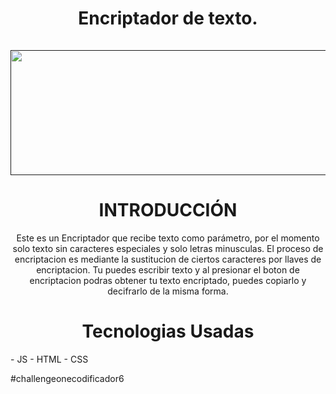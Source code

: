 <div align="center">
  <h1 align="center">
    Encriptador de texto.
    <br />
    <br />
    <a href="">
    <img src="https://github.com/wiccs/Encriptador/assets/133706096/bc054b52-0893-4c1f-9ab4-f5c5a02651e3" alt="Texto alternativo" width="1500" height="200"/>
    </a>
  </h1>
</div>

<h1 align="center">INTRODUCCIÓN</h1>

<p align= "center">Este es un Encriptador que recibe texto como parámetro, por el momento solo texto sin caracteres especiales y solo letras minusculas. El proceso de encriptacion es mediante la sustitucion de ciertos caracteres por llaves de encriptacion.
Tu puedes escribir texto y al presionar el boton de encriptacion podras obtener tu texto encriptado, puedes copiarlo y decifrarlo de la misma forma. </p>

<h1 align="center">Tecnologias Usadas</h1>
- JS
- HTML
- CSS

#challengeonecodificador6